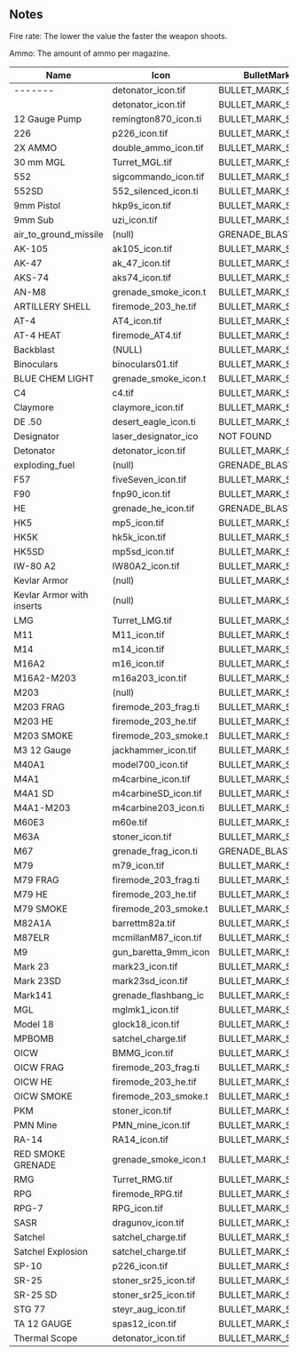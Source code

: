 ## Notes ##

Fire rate: The lower the value the faster the weapon shoots.

Ammo: The amount of ammo per magazine.

|Name| Icon| BulletMark| MagazineAmmoAmount| FireRate| Recoil| RecoilResetDelay| Bloom| BloomResetTimer|
|-|-|-|-|-|-|-|-|-|
|-------|detonator_icon.tif|BULLET_MARK_SMALL|0|0.1|13|60|13|0.28|
|<NONE>|detonator_icon.tif|BULLET_MARK_SMALL|0|0.1|13|60|13|0.28|
|12 Gauge Pump|remington870_icon.ti|BULLET_MARK_SMALL|8|0.75|8|40|7|0.28|
|226|p226_icon.tif|BULLET_MARK_SMALL|15|0.18|20|80|20|0|
|2X AMMO|double_ammo_icon.tif|BULLET_MARK_SMALL|0|0.1|13|60|13|0.28|
|30 mm MGL|Turret_MGL.tif|BULLET_MARK_SMALL|24|1|13|60|0|0.28|
|552|sigcommando_icon.tif|BULLET_MARK_SMALL|30|0.15|11|50|9|0.5|
|552SD|552_silenced_icon.ti|BULLET_MARK_SMALL|30|0.15|11|50|9|0.5|
|9mm Pistol|hkp9s_icon.tif|BULLET_MARK_SMALL|13|0.18|10|40|10|0|
|9mm Sub|uzi_icon.tif|BULLET_MARK_SMALL|30|0.075|12|80|4|0.28|
|air_to_ground_missile|(null)|GRENADE_BLAST|6|0.1|13|60|13|0.28|
|AK-105|ak105_icon.tif|BULLET_MARK_SMALL|30|0.13|10|26|8|0.28|
|AK-47|ak_47_icon.tif|BULLET_MARK_SMALL|30|0.16|10|26|9|0.28|
|AKS-74|aks74_icon.tif|BULLET_MARK_SMALL|30|0.13|10|26|8|0.28|
|AN-M8|grenade_smoke_icon.t|BULLET_MARK_SMALL|3|0.1|13|60|13|0.28|
|ARTILLERY SHELL|firemode_203_he.tif|BULLET_MARK_SMALL|6|1|13|60|13|0.28|
|AT-4|AT4_icon.tif|BULLET_MARK_SMALL|1|0.25|13|60|13|0.28|
|AT-4 HEAT|firemode_AT4.tif|BULLET_MARK_SMALL|1|3|13|60|13|0.28|
|Backblast|(NULL)|BULLET_MARK_SMALL|1|0.1|13|60|13|0.28|
|Binoculars|binoculars01.tif|BULLET_MARK_SMALL|0|0.1|13|60|13|0.28|
|BLUE CHEM LIGHT|grenade_smoke_icon.t|BULLET_MARK_SMALL|8|0.1|13|60|13|0.28|
|C4|c4.tif|BULLET_MARK_SMALL|4|0.1|13|60|13|0.28|
|Claymore|claymore_icon.tif|BULLET_MARK_SMALL|4|0.1|13|60|13|0.28|
|DE .50|desert_eagle_icon.ti|BULLET_MARK_SMALL|7|0.3|45|60|40|0|
|Designator|laser_designator_ico|NOT FOUND|10|0.1|13|60|13|0|
|Detonator|detonator_icon.tif|BULLET_MARK_SMALL|0|0.1|13|60|13|0.28|
|exploding_fuel|(null)|GRENADE_BLAST|6|0.1|13|60|13|0.28|
|F57|fiveSeven_icon.tif|BULLET_MARK_SMALL|20|0.2|20|52|20|0|
|F90|fnp90_icon.tif|BULLET_MARK_SMALL|50|0.09|12|40|8|0.28|
|HE|grenade_he_icon.tif|GRENADE_BLAST|3|0.1|13|60|13|0.28|
|HK5|mp5_icon.tif|BULLET_MARK_SMALL|30|0.1|11|50|4|0.28|
|HK5K|hk5k_icon.tif|BULLET_MARK_SMALL|15|0.075|11|60|3|0.28|
|HK5SD|mp5sd_icon.tif|BULLET_MARK_SMALL|30|0.12|11|50|4|0.28|
|IW-80 A2|IW80A2_icon.tif|BULLET_MARK_SMALL|30|0.1|11|20|22|0.28|
|Kevlar Armor|(null)|BULLET_MARK_SMALL|0|0.1|13|60|13|0.28|
|Kevlar Armor with inserts|(null)|BULLET_MARK_SMALL|0|0.1|13|60|13|0.28|
|LMG|Turret_LMG.tif|BULLET_MARK_SMALL|75|0.12|10|42|4|0.28|
|M11|M11_icon.tif|BULLET_MARK_SMALL|15|0.18|20|80|20|0|
|M14|m14_icon.tif|BULLET_MARK_SMALL|20|0.12|12|42|8|2.4|
|M16A2|m16_icon.tif|BULLET_MARK_SMALL|30|0.1|11|20|22|0.28|
|M16A2-M203|m16a203_icon.tif|BULLET_MARK_SMALL|30|0.1|9|20|22|0.28|
|M203|(null)|BULLET_MARK_SMALL|0|2|13|60|13|0.28|
|M203 FRAG|firemode_203_frag.ti|BULLET_MARK_SMALL|6|1|13|60|13|0.28|
|M203 HE|firemode_203_he.tif|BULLET_MARK_SMALL|6|1|13|60|13|0.28|
|M203 SMOKE|firemode_203_smoke.t|BULLET_MARK_SMALL|3|1|13|60|13|0.28|
|M3 12 Gauge|jackhammer_icon.tif|BULLET_MARK_SMALL|12|0.3|8|40|7|0.28|
|M40A1|model700_icon.tif|BULLET_MARK_SMALL|25|0.5|35|15|32|0.48|
|M4A1|m4carbine_icon.tif|BULLET_MARK_SMALL|30|0.14|12|70|7|0.5|
|M4A1 SD|m4carbineSD_icon.tif|BULLET_MARK_SMALL|30|0.16|12|70|7|0.5|
|M4A1-M203|m4carbine203_icon.ti|BULLET_MARK_SMALL|30|0.14|11.5|75|7|0.5|
|M60E3|m60e.tif|BULLET_MARK_SMALL|100|0.14|10|42|5.5|0.28|
|M63A|stoner_icon.tif|BULLET_MARK_SMALL|75|0.12|10|42|4|0.28|
|M67|grenade_frag_icon.ti|GRENADE_BLAST|3|0.1|13|60|13|0.28|
|M79|m79_icon.tif|BULLET_MARK_SMALL|8|1.5|13|60|13|0.28|
|M79 FRAG|firemode_203_frag.ti|BULLET_MARK_SMALL|8|0.1|13|60|13|0.28|
|M79 HE|firemode_203_he.tif|BULLET_MARK_SMALL|8|0.1|13|60|13|0.28|
|M79 SMOKE|firemode_203_smoke.t|BULLET_MARK_SMALL|8|0.1|13|60|13|0.28|
|M82A1A|barrettm82a.tif|BULLET_MARK_SMALL|10|2.1|50|40|40|0.48|
|M87ELR|mcmillanM87_icon.tif|BULLET_MARK_SMALL|10|0.7|50|25|30|0.48|
|M9|gun_baretta_9mm_icon|BULLET_MARK_SMALL|13|0.18|20|75|20|0|
|Mark 23|mark23_icon.tif|BULLET_MARK_SMALL|12|0.2|20|60|20|0|
|Mark 23SD|mark23sd_icon.tif|BULLET_MARK_SMALL|12|0.2|20|60|20|0|
|Mark141|grenade_flashbang_ic|BULLET_MARK_SMALL|6|0.1|13|60|13|0.28|
|MGL|mglmk1_icon.tif|BULLET_MARK_SMALL|6|0.25|13|60|13|0.28|
|Model 18|glock18_icon.tif|BULLET_MARK_SMALL|17|0.06|20|40|10|0|
|MPBOMB|satchel_charge.tif|BULLET_MARK_SMALL|1|0.1|13|60|13|0.28|
|OICW|BMMG_icon.tif|BULLET_MARK_SMALL|30|0.14|11.5|75|7|0.5|
|OICW FRAG|firemode_203_frag.ti|BULLET_MARK_SMALL|6|1|13|60|13|0.28|
|OICW HE|firemode_203_he.tif|BULLET_MARK_SMALL|6|1|13|60|13|0.28|
|OICW SMOKE|firemode_203_smoke.t|BULLET_MARK_SMALL|3|1|13|60|13|0.28|
|PKM|stoner_icon.tif|BULLET_MARK_SMALL|75|0.12|10|42|4|0.28|
|PMN Mine|PMN_mine_icon.tif|BULLET_MARK_SMALL|4|0.1|13|60|13|0.28|
|RA-14|RA14_icon.tif|BULLET_MARK_SMALL|30|0.13|10|26|8|0.28|
|RED SMOKE GRENADE|grenade_smoke_icon.t|BULLET_MARK_SMALL|6|0.1|13|60|13|0.28|
|RMG|Turret_RMG.tif|BULLET_MARK_SMALL|250|0.12|2|42|8|0.28|
|RPG|firemode_RPG.tif|BULLET_MARK_SMALL|1|3|13|60|13|0.28|
|RPG-7|RPG_icon.tif|BULLET_MARK_SMALL|1|0.25|13|60|13|0.28|
|SASR|dragunov_icon.tif|BULLET_MARK_SMALL|10|0.5|35|15|32|0.48|
|Satchel|satchel_charge.tif|BULLET_MARK_SMALL|1|0.1|13|60|13|0.28|
|Satchel Explosion|satchel_charge.tif|BULLET_MARK_SMALL|1|0.1|13|60|13|0.28|
|SP-10|p226_icon.tif|BULLET_MARK_SMALL|18|0.18|20|80|20|0|
|SR-25|stoner_sr25_icon.tif|BULLET_MARK_SMALL|20|0.15|30|40|30|0.28|
|SR-25 SD|stoner_sr25_icon.tif|BULLET_MARK_SMALL|20|0.15|30|40|30|0.28|
|STG 77|steyr_aug_icon.tif|BULLET_MARK_SMALL|30|0.09|12|40|8|0.28|
|TA 12 GAUGE|spas12_icon.tif|BULLET_MARK_SMALL|12|0.3|8|40|5|0.28|
|Thermal Scope|detonator_icon.tif|BULLET_MARK_SMALL|0|0.1|13|60|13|0.28|
